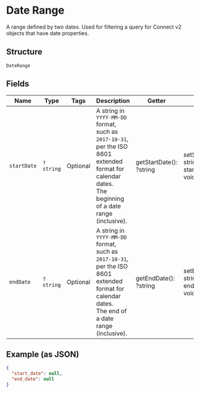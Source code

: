 
# Date Range

A range defined by two dates. Used for filtering a query for Connect v2
objects that have date properties.

## Structure

`DateRange`

## Fields

| Name | Type | Tags | Description | Getter | Setter |
|  --- | --- | --- | --- | --- | --- |
| `startDate` | `?string` | Optional | A string in `YYYY-MM-DD` format, such as `2017-10-31`, per the ISO 8601<br>extended format for calendar dates.<br>The beginning of a date range (inclusive). | getStartDate(): ?string | setStartDate(?string startDate): void |
| `endDate` | `?string` | Optional | A string in `YYYY-MM-DD` format, such as `2017-10-31`, per the ISO 8601<br>extended format for calendar dates.<br>The end of a date range (inclusive). | getEndDate(): ?string | setEndDate(?string endDate): void |

## Example (as JSON)

```json
{
  "start_date": null,
  "end_date": null
}
```

